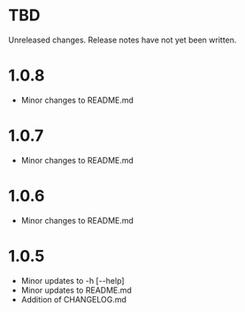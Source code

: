 TBD
===
Unreleased changes. Release notes have not yet been written.

1.0.8
=====
* Minor changes to README.md

1.0.7
=====
* Minor changes to README.md

1.0.6
=====
* Minor changes to README.md

1.0.5
=====
* Minor updates to -h [--help]
* Minor updates to README.md
* Addition of CHANGELOG.md